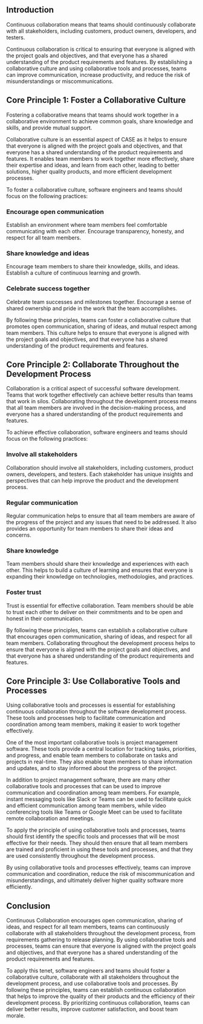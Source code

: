 <webui-data data-page-title="Continuous Collaboration: Tenet 7 of Continuous Agile Software Engineering" data-page-subtitle=""></webui-data>
<webui-data data-page-next-page='{"name":"Continuous Learning","href":"/tenets/continuous-learning"}'></webui-data>

<webui-side-by-side>

## Introduction

<webui-paper>

Continuous collaboration means that teams should continuously collaborate with all stakeholders, including customers, product owners, developers, and testers.

Continuous collaboration is critical to ensuring that everyone is aligned with the project goals and objectives, and that everyone has a shared understanding of the product requirements and features. By establishing a collaborative culture and using collaborative tools and processes, teams can improve communication, increase productivity, and reduce the risk of misunderstandings or miscommunications.

</webui-paper>

</webui-side-by-side>

<webui-side-by-side>

## Core Principle 1: Foster a Collaborative Culture

<webui-paper>

Fostering a collaborative means that teams should work together in a collaborative environment to achieve common goals, share knowledge and skills, and provide mutual support.

Collaborative culture is an essential aspect of CASE as it helps to ensure that everyone is aligned with the project goals and objectives, and that everyone has a shared understanding of the product requirements and features. It enables team members to work together more effectively, share their expertise and ideas, and learn from each other, leading to better solutions, higher quality products, and more efficient development processes.

To foster a collaborative culture, software engineers and teams should focus on the following practices:

### Encourage open communication

Establish an environment where team members feel comfortable communicating with each other. Encourage transparency, honesty, and respect for all team members.

### Share knowledge and ideas

Encourage team members to share their knowledge, skills, and ideas. Establish a culture of continuous learning and growth.

### Celebrate success together

Celebrate team successes and milestones together. Encourage a sense of shared ownership and pride in the work that the team accomplishes.

By following these principles, teams can foster a collaborative culture that promotes open communication, sharing of ideas, and mutual respect among team members. This culture helps to ensure that everyone is aligned with the project goals and objectives, and that everyone has a shared understanding of the product requirements and features.

</webui-paper>

</webui-side-by-side>

<webui-side-by-side>

## Core Principle 2: Collaborate Throughout the Development Process

<webui-paper>

Collaboration is a critical aspect of successful software development. Teams that work together effectively can achieve better results than teams that work in silos. Collaborating throughout the development process means that all team members are involved in the decision-making process, and everyone has a shared understanding of the product requirements and features.

To achieve effective collaboration, software engineers and teams should focus on the following practices:

### Involve all stakeholders

Collaboration should involve all stakeholders, including customers, product owners, developers, and testers. Each stakeholder has unique insights and perspectives that can help improve the product and the development process.

### Regular communication

Regular communication helps to ensure that all team members are aware of the progress of the project and any issues that need to be addressed. It also provides an opportunity for team members to share their ideas and concerns.

### Share knowledge

Team members should share their knowledge and experiences with each other. This helps to build a culture of learning and ensures that everyone is expanding their knowledge on technologies, methodologies, and practices.

### Foster trust

Trust is essential for effective collaboration. Team members should be able to trust each other to deliver on their commitments and to be open and honest in their communication.

By following these principles, teams can establish a collaborative culture that encourages open communication, sharing of ideas, and respect for all team members. Collaborating throughout the development process helps to ensure that everyone is aligned with the project goals and objectives, and that everyone has a shared understanding of the product requirements and features.

</webui-paper>

</webui-side-by-side>

<webui-side-by-side>

## Core Principle 3: Use Collaborative Tools and Processes

<webui-paper>

Using collaborative tools and processes is essential for establishing continuous collaboration throughout the software development process. These tools and processes help to facilitate communication and coordination among team members, making it easier to work together effectively.

One of the most important collaborative tools is project management software. These tools provide a central location for tracking tasks, priorities, and progress, and enable team members to collaborate on tasks and projects in real-time. They also enable team members to share information and updates, and to stay informed about the progress of the project.

In addition to project management software, there are many other collaborative tools and processes that can be used to improve communication and coordination among team members. For example, instant messaging tools like Slack or Teams can be used to facilitate quick and efficient communication among team members, while video conferencing tools like Teams or Google Meet can be used to facilitate remote collaboration and meetings.

To apply the principle of using collaborative tools and processes, teams should first identify the specific tools and processes that will be most effective for their needs. They should then ensure that all team members are trained and proficient in using these tools and processes, and that they are used consistently throughout the development process.

By using collaborative tools and processes effectively, teams can improve communication and coordination, reduce the risk of miscommunication and misunderstandings, and ultimately deliver higher quality software more efficiently.

</webui-paper>

</webui-side-by-side>

<webui-side-by-side>

## Conclusion

<webui-paper>

Continuous Collaboration encourages open communication, sharing of ideas, and respect for all team members, teams can continuously collaborate with all stakeholders throughout the development process, from requirements gathering to release planning. By using collaborative tools and processes, teams can ensure that everyone is aligned with the project goals and objectives, and that everyone has a shared understanding of the product requirements and features.

To apply this tenet, software engineers and teams should foster a collaborative culture, collaborate with all stakeholders throughout the development process, and use collaborative tools and processes. By following these principles, teams can establish continuous collaboration that helps to improve the quality of their products and the efficiency of their development process. By prioritizing continuous collaboration, teams can deliver better results, improve customer satisfaction, and boost team morale.

</webui-paper>

</webui-side-by-side>
